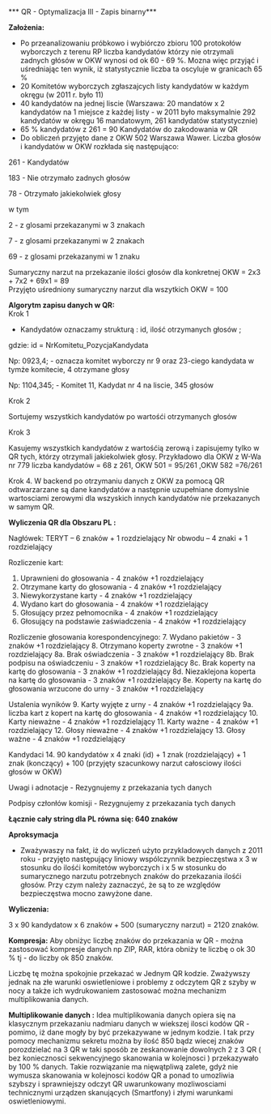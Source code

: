 *** QR - Optymalizacja III -  Zapis binarny*** 

**Założenia:**
- Po przeanalizowaniu próbkowo i wybiórczo zbioru 100 protokołów wyborczych z terenu RP liczba kandydatów którzy nie otrzymali zadnych głósów  w OKW  wynosi od  ok 60 - 69 %. Mozna więc przyjąć i uśredniając ten wynik, iż statystycznie  liczba ta oscyluje w granicach  65 %  
- 20 Komitetów wyborczych zgłaszajcych listy kandydatów w każdym okręgu (w 2011 r. było 11)  
- 40 kandydatów na jednej liscie (Warszawa: 20 mandatów x 2 kandydatów na 1 miejsce z każdej listy - w 2011 było maksymalnie 292 kandydatów w okręgu 16 mandatowym, 261 kandydatów statystycznie)
- 65 % kandydatów z 261 = 90 Kandydatów do zakodowania w QR
- Do obliczeń przyjęto dane z OKW 502 Warszawa Wawer. Liczba głosów i kandydatów w OKW rozkłada się następująco: 

261 - Kandydatów

183 - Nie otrzymało zadnych głosów 

78  - Otrzymało jakiekolwiek głosy

w tym 

2 - z glosami przekazanymi w 3 znakach

7 - z glosami przekazanymi w 2 znakach

69  - z glosami przekazanymi w 1 znaku


Sumaryczny narzut na przekazanie ilości głosów dla konkretnej OKW  = 2x3 + 7x2 + 69x1 = 89  
Przyjęto uśredniony sumaryczny narzut dla wszytkich OKW = 100

 **Algorytm zapisu danych w QR:**  
Krok 1 
 - Kandydatów oznaczamy strukturą :
  id, ilość otrzymanych głosów ;

gdzie: 
id = NrKomitetu_PozycjaKandydata

Np: 0923,4;  - oznacza  komitet wyborczy nr 9 oraz 23-ciego kandydata w tymże komitecie, 4 otrzymane głosy 

Np: 1104,345; - Komitet 11, Kadydat nr 4 na liscie, 345 głosów 
 
Krok 2

Sortujemy wszystkich kandydatów po wartośći otrzymanych głosów 

Krok 3

Kasujemy wszystkich kandydatów z wartośćią zerową  i zapisujemy tylko w QR tych, którzy otrzymali jakiekolwiek głosy.  Przykładowo dla OKW  z W-Wa nr 779 liczba kandydatów =  68 z 261, OKW 501 = 95/261 ,OKW 582 =76/261

Krok 4. 
W backend po otrzymaniu danych z OKW za pomocą QR odtwarzarzane są dane kandydatów  a następnie uzupełniane domyslnie wartosciami zerowymi dla wszyskich innych kandydatów nie przekazanych w samym QR. 

 **Wyliczenia QR  dla Obszaru PL :**  

Nagłówek:
TERYT – 6 znaków + 1 rozdzielający
Nr obwodu – 4 znaki + 1 rozdzielający

Rozliczenie kart:
1. Uprawnieni do głosowania - 4 znaków +1 rozdzielający
2. Otrzymane karty do głosowania - 4 znaków +1 rozdzielający
3. Niewykorzystane karty - 4 znaków +1 rozdzielający
4. Wydano kart do głosowania - 4 znaków +1 rozdzielający
5. Głosujący przez pełnomocnika - 4 znaków +1 rozdzielający
6. Głosujący na podstawie zaświadczenia - 4 znaków +1 rozdzielający

Rozliczenie głosowania korespondencyjnego:
7. Wydano pakietów - 3 znaków +1 rozdzielający
8. Otrzymano koperty zwrotne - 3 znaków +1 rozdzielający
8a. Brak oświadczenia - 3 znaków +1 rozdzielający
8b. Brak podpisu na oświadczeniu - 3 znaków +1 rozdzielający
8c. Brak koperty na kartę do głosowania - 3 znaków +1 rozdzielający
8d. Niezaklejona koperta na kartę do głosowania - 3 znaków +1 rozdzielający
8e. Koperty na kartę do głosowania wrzucone do urny - 3 znaków +1 rozdzielający

Ustalenia wyników
9. Karty wyjęte z urny - 4 znaków +1 rozdzielający
9a. liczba kart z kopert na kartę do głosowania - 4 znaków +1 rozdzielający
10. Karty nieważne - 4 znaków +1 rozdzielający
11. Karty ważne - 4 znaków +1 rozdzielający
12. Głosy nieważne - 4 znaków +1 rozdzielający
13. Głosy ważne - 4 znaków +1 rozdzielający


Kandydaci 
14. 90 kandydatów x 4 znaki (id) + 1 znak (rozdzielający) + 1 znak (konczący) + 100  (przyjęty szacunkowy narzut całosciowy ilości głosów w OKW) 

Uwagi i adnotacje - 
Rezygnujemy z przekazania tych danych


Podpisy członłów komisji - 
Rezygnujemy z przekazania tych danych

**Łącznie cały string dla PL równa się: 640 znaków**

**Aproksymacja**
- Zważywaszy na fakt, iż do wyliczeń użyto przykladowych danych z 2011 roku - przyjęto  następujący liniowy wspólczynnik bezpieczęstwa x 3 w stosunku do ilośći komitetów wyborczych i x 5 w stosunku do sumarycznego narzutu potrzebnych znaków do przekazania ilośći głosów. Przy czym należy zaznaczyć, że są to ze względów bezpieczęstwa mocno zawyżone dane.

**Wyliczenia:**

 3 x 90 kandydatow x 6 znaków  + 500 (sumaryczny narzut) = 2120 znaków. 
 
 **Kompresja:**
Aby obniżyc liczbę znaków do przekazania w QR - można zastosować kompresje danych np ZIP, RAR, która obniży te liczbę o ok 30 % tj - do liczby ok 850 znaków. 
 
Liczbę tę można spokojnie przekazać w  Jednym QR kodzie. Zważywszy jednak na złe warunki oswietleniowe i problemy z odczytem QR z szyby w nocy a także ich wydrukowaniem zastosować można mechanizm multiplikowania danych. 
 
  **Multiplikowanie danych :**
Idea multiplikowania danych opiera się na klasycznym przekazaniu nadmiaru danych w wiekszej ilosci kodów QR - pomimo, iż dane mogły by być przekazywane w jednym kodzie.  I tak przy pomocy mechanizmu sekretu można by ilość 850 bądz wiecej znaków porozdzielać na 3 QR w taki sposób ze zeskanowanie dowolnych 2 z 3 QR ( bez koniecznosci sekwencyjnego skanowania w kolejnosci ) przekazywało by 100 % danych. Takie rozwiązanie ma nięwątpliwą zalete, gdyż nie wymusza skanowania w kolejnosci kodów  QR a ponad to umozliwia szybszy i sprawniejszy odczyt QR uwarunkowany mozliwosciami technicznymi urządzen skanujących (Smartfony)  i złymi warunkami oswietleniowymi.  



